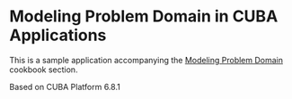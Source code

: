 # Modeling Problem Domain in CUBA Applications

This is a sample application accompanying the [Modeling Problem Domain](https://doc.cuba-platform.com/manual-6.8/modeling_domain_recipes.html) cookbook section.

Based on CUBA Platform 6.8.1

